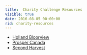 ```yaml
---
title:  Charity Challenge Resources
visible: true
date: 2016-08-05 00:00:00
rid: charity-resources
---
```

* [Holland Bloorview](/holland-bloorview/)
* [Prosper Canada](/prosper/)
* [Second Harvest](/second-harvest/)